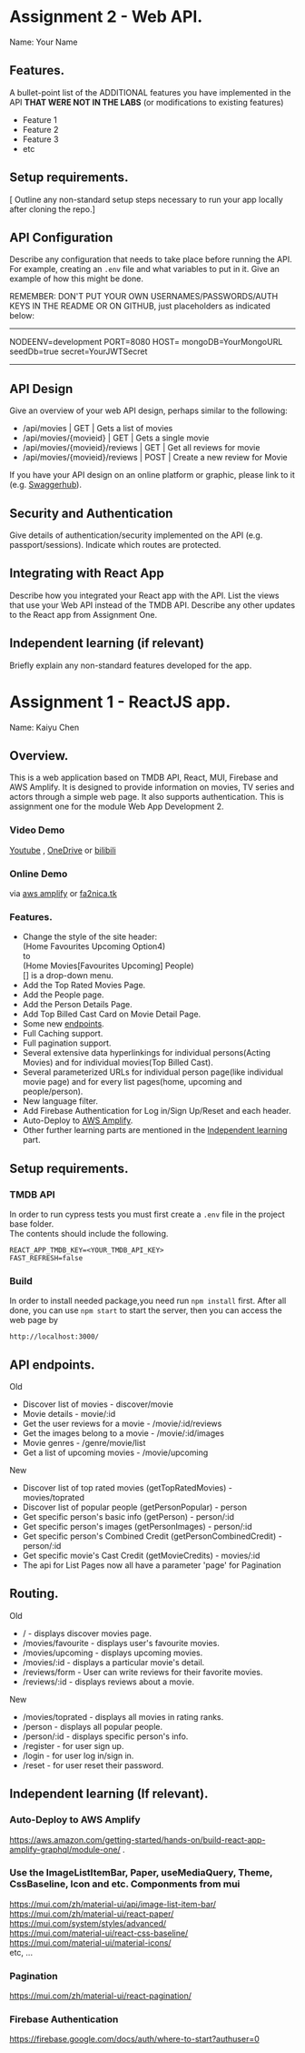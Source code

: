# Assignment 2 - Web API.

Name: Your Name

## Features.

A bullet-point list of the ADDITIONAL features you have implemented in the API **THAT WERE NOT IN THE LABS** (or modifications to existing features)

 + Feature 1 
 + Feature 2 
 + Feature 3 
 + etc

## Setup requirements.

[ Outline any non-standard setup steps necessary to run your app locally after cloning the repo.]

## API Configuration

Describe any configuration that needs to take place before running the API. For example, creating an `.env` file and what variables to put in it. Give an example of how this might be done.

REMEMBER: DON'T PUT YOUR OWN USERNAMES/PASSWORDS/AUTH KEYS IN THE README OR ON GITHUB, just placeholders as indicated below:

______________________
NODEENV=development
PORT=8080
HOST=
mongoDB=YourMongoURL
seedDb=true
secret=YourJWTSecret
______________________

## API Design
Give an overview of your web API design, perhaps similar to the following: 

- /api/movies | GET | Gets a list of movies 
- /api/movies/{movieid} | GET | Gets a single movie 
- /api/movies/{movieid}/reviews | GET | Get all reviews for movie 
- /api/movies/{movieid}/reviews | POST | Create a new review for Movie 

If you have your API design on an online platform or graphic, please link to it (e.g. [Swaggerhub](https://app.swaggerhub.com/)).

## Security and Authentication

Give details of authentication/security implemented on the API (e.g. passport/sessions). Indicate which routes are protected.

## Integrating with React App

Describe how you integrated your React app with the API. List the views that use your Web API instead of the TMDB API. Describe any other updates to the React app from Assignment One.

## Independent learning (if relevant)

Briefly explain any non-standard features developed for the app. 

# Assignment 1 - ReactJS app.

Name: Kaiyu Chen

## Overview.

This is a web application based on TMDB API, React, MUI, Firebase and AWS Amplify. It is designed to provide information on movies, TV series and actors through a simple web page. It also supports authentication. This is assignment one for the module Web App Development 2.

### Video Demo  
[Youtube](https://youtu.be/qZVX9r8Ygm0) , [OneDrive](https://1574666-my.sharepoint.com/:v:/g/personal/fa2nica_1574666_onmicrosoft_com/EfYuBTdPG-RJiZWB4ckh8U8BgnrzhY1ILhYbQCUcryANiA?e=x67IXa) or [bilibili](https://www.bilibili.com/video/BV1A3411f7BN/)

### Online Demo
via [aws amplify](https://main.d1ik5o6ucwnt3f.amplifyapp.com/page1) or [fa2nica.tk](fa2nica.tk)

### Features.

+ Change the style of the site header:  
  (Home Favourites Upcoming Option4)  
  to  
  (Home Movies[Favourites Upcoming] People)  
  [] is a drop-down menu.  
+ Add the Top Rated Movies Page.
+ Add the People page.  
+ Add the Person Details Page.  
+ Add Top Billed Cast Card on Movie Detail Page.  
+ Some new [endpoints](#api-endpoints).
+ Full Caching support.  
+ Full pagination support.  
+ Several extensive data hyperlinkings for individual persons(Acting Movies) and for individual movies(Top Billed Cast).  
+ Several parameterized URLs for individual person page(like individual movie page) and for every list pages(home, upcoming and people/person).  
+ New language filter.  
+ Add Firebase Authentication for Log in/Sign Up/Reset and each header.  
+ Auto-Deploy to [AWS Amplify](https://main.d1ik5o6ucwnt3f.amplifyapp.com/page1).  
+ Other further learning parts are mentioned in the [Independent learning](#independent-learning-if-relevant) part.  


## Setup requirements.  

### TMDB API  

In order to run cypress tests you must first create a `.env` file in the project base folder.  
The contents should include the following.  
```
REACT_APP_TMDB_KEY=<YOUR_TMDB_API_KEY>
FAST_REFRESH=false
```
### Build  

In order to install needed package,you need run `npm install` first.
After all done, you can use
`npm start`
to start the server, then you can access the web page by
```
http://localhost:3000/
```

## API endpoints.

Old 
+ Discover list of movies - discover/movie
+ Movie details - movie/:id
+ Get the user reviews for a movie - /movie/:id/reviews
+ Get the images belong to a movie - /movie/:id/images
+ Movie genres - /genre/movie/list
+ Get a list of upcoming movies - /movie/upcoming

New 
+ Discover list of top rated movies (getTopRatedMovies) - movies/toprated 
+ Discover list of popular people (getPersonPopular) - person 
+ Get specific person's basic info (getPerson) - person/:id 
+ Get specific person's images (getPersonImages) - person/:id 
+ Get specific person's Combined Credit (getPersonCombinedCredit) - person/:id 
+ Get specific movie's Cast Credit (getMovieCredits) - movies/:id 
+ The api for List Pages now all have a parameter 'page' for Pagination   

## Routing.  

Old 
+ / - displays discover movies page.
+ /movies/favourite - displays user's favourite movies.
+ /movies/upcoming - displays upcoming movies.
+ /movies/:id - displays a particular movie's detail.
+ /reviews/form - User can write reviews for their favorite movies.
+ /reviews/:id - displays reviews about a movie.

New 
+ /movies/toprated - displays all movies in rating ranks.
+ /person - displays all popular people.
+ /person/:id - displays specific person's info.
+ /register - for user sign up.
+ /login - for user log in/sign in.
+ /reset - for user reset their password.


## Independent learning (If relevant).

### Auto-Deploy to AWS Amplify 
https://aws.amazon.com/getting-started/hands-on/build-react-app-amplify-graphql/module-one/ . 

### Use the ImageListItemBar, Paper, useMediaQuery, Theme, CssBaseline, Icon and etc. Componments from mui 
https://mui.com/zh/material-ui/api/image-list-item-bar/  
https://mui.com/zh/material-ui/react-paper/  
https://mui.com/system/styles/advanced/  
https://mui.com/material-ui/react-css-baseline/  
https://mui.com/material-ui/material-icons/  
etc, ...

### Pagination 
https://mui.com/zh/material-ui/react-pagination/  

### Firebase Authentication
https://firebase.google.com/docs/auth/where-to-start?authuser=0
